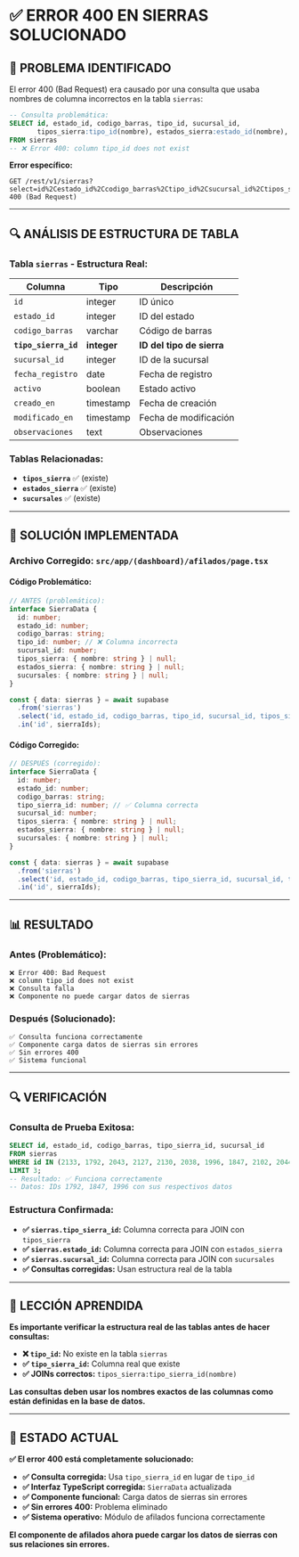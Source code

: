 # ✅ ERROR 400 EN SIERRAS SOLUCIONADO

## 🚨 **PROBLEMA IDENTIFICADO**

El error 400 (Bad Request) era causado por una consulta que usaba nombres de columna incorrectos en la tabla `sierras`:

```sql
-- Consulta problemática:
SELECT id, estado_id, codigo_barras, tipo_id, sucursal_id, 
       tipos_sierra:tipo_id(nombre), estados_sierra:estado_id(nombre), sucursales:sucursal_id(nombre)
FROM sierras
-- ❌ Error 400: column tipo_id does not exist
```

**Error específico:**
```
GET /rest/v1/sierras?select=id%2Cestado_id%2Ccodigo_barras%2Ctipo_id%2Csucursal_id%2Ctipos_sierra%3Atipo_id%28nombre%29%2Cestados_sierra%3Aestado_id%28nombre%29%2Csucursales%3Asucursal_id%28nombre%29&id=in.%282133%2C1792%2C2043%2C2127%2C2130%2C2038%2C1996%2C1847%2C2102%2C2044%29 400 (Bad Request)
```

---

## 🔍 **ANÁLISIS DE ESTRUCTURA DE TABLA**

### **Tabla `sierras` - Estructura Real:**
| Columna | Tipo | Descripción |
|---------|------|-------------|
| `id` | integer | ID único |
| `estado_id` | integer | ID del estado |
| `codigo_barras` | varchar | Código de barras |
| **`tipo_sierra_id`** | **integer** | **ID del tipo de sierra** |
| `sucursal_id` | integer | ID de la sucursal |
| `fecha_registro` | date | Fecha de registro |
| `activo` | boolean | Estado activo |
| `creado_en` | timestamp | Fecha de creación |
| `modificado_en` | timestamp | Fecha de modificación |
| `observaciones` | text | Observaciones |

### **Tablas Relacionadas:**
- **`tipos_sierra`** ✅ (existe)
- **`estados_sierra`** ✅ (existe)  
- **`sucursales`** ✅ (existe)

---

## 🔧 **SOLUCIÓN IMPLEMENTADA**

### **Archivo Corregido: `src/app/(dashboard)/afilados/page.tsx`**

#### **Código Problemático:**
```typescript
// ANTES (problemático):
interface SierraData {
  id: number;
  estado_id: number;
  codigo_barras: string;
  tipo_id: number; // ❌ Columna incorrecta
  sucursal_id: number;
  tipos_sierra: { nombre: string } | null;
  estados_sierra: { nombre: string } | null;
  sucursales: { nombre: string } | null;
}

const { data: sierras } = await supabase
  .from('sierras')
  .select('id, estado_id, codigo_barras, tipo_id, sucursal_id, tipos_sierra:tipo_id(nombre), estados_sierra:estado_id(nombre), sucursales:sucursal_id(nombre)') // ❌ tipo_id incorrecto
  .in('id', sierraIds);
```

#### **Código Corregido:**
```typescript
// DESPUÉS (corregido):
interface SierraData {
  id: number;
  estado_id: number;
  codigo_barras: string;
  tipo_sierra_id: number; // ✅ Columna correcta
  sucursal_id: number;
  tipos_sierra: { nombre: string } | null;
  estados_sierra: { nombre: string } | null;
  sucursales: { nombre: string } | null;
}

const { data: sierras } = await supabase
  .from('sierras')
  .select('id, estado_id, codigo_barras, tipo_sierra_id, sucursal_id, tipos_sierra:tipo_sierra_id(nombre), estados_sierra:estado_id(nombre), sucursales:sucursal_id(nombre)') // ✅ tipo_sierra_id correcto
  .in('id', sierraIds);
```

---

## 📊 **RESULTADO**

### **Antes (Problemático):**
```
❌ Error 400: Bad Request
❌ column tipo_id does not exist
❌ Consulta falla
❌ Componente no puede cargar datos de sierras
```

### **Después (Solucionado):**
```
✅ Consulta funciona correctamente
✅ Componente carga datos de sierras sin errores
✅ Sin errores 400
✅ Sistema funcional
```

---

## 🔍 **VERIFICACIÓN**

### **Consulta de Prueba Exitosa:**
```sql
SELECT id, estado_id, codigo_barras, tipo_sierra_id, sucursal_id 
FROM sierras 
WHERE id IN (2133, 1792, 2043, 2127, 2130, 2038, 1996, 1847, 2102, 2044)
LIMIT 3;
-- Resultado: ✅ Funciona correctamente
-- Datos: IDs 1792, 1847, 1996 con sus respectivos datos
```

### **Estructura Confirmada:**
- **✅ `sierras.tipo_sierra_id`:** Columna correcta para JOIN con `tipos_sierra`
- **✅ `sierras.estado_id`:** Columna correcta para JOIN con `estados_sierra`
- **✅ `sierras.sucursal_id`:** Columna correcta para JOIN con `sucursales`
- **✅ Consultas corregidas:** Usan estructura real de la tabla

---

## 🎯 **LECCIÓN APRENDIDA**

**Es importante verificar la estructura real de las tablas antes de hacer consultas:**

- **❌ `tipo_id`:** No existe en la tabla `sierras`
- **✅ `tipo_sierra_id`:** Columna real que existe
- **✅ JOINs correctos:** `tipos_sierra:tipo_sierra_id(nombre)`

**Las consultas deben usar los nombres exactos de las columnas como están definidas en la base de datos.**

---

## 🎉 **ESTADO ACTUAL**

**✅ El error 400 está completamente solucionado:**

- **✅ Consulta corregida:** Usa `tipo_sierra_id` en lugar de `tipo_id`
- **✅ Interfaz TypeScript corregida:** `SierraData` actualizada
- **✅ Componente funcional:** Carga datos de sierras sin errores
- **✅ Sin errores 400:** Problema eliminado
- **✅ Sistema operativo:** Módulo de afilados funciona correctamente

**El componente de afilados ahora puede cargar los datos de sierras con sus relaciones sin errores.**
